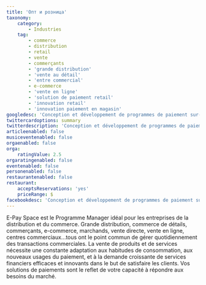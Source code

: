```yaml
---
title: 'Опт и розница'
taxonomy:
    category:
        - Industries
    tag:
        - commerce
        - distribution
        - retail
        - vente
        - commerçants
        - 'grande distribution'
        - 'vente au détail'
        - 'entre commercial'
        - e-commerce
        - 'vente en ligne'
        - 'solution de paiement retail'
        - 'innovation retail'
        - 'innovation paiement en magasin'
googledesc: 'Conception et développement de programmes de paiement sur-mesure (programmes fidélité, abonnements, cartes cadeaux, cartes membres etc.)'
twittercardoptions: summary
twitterdescription: 'Conception et développement de programmes de paiement sur-mesure (programmes fidélité, abonnements, cartes cadeaux, cartes membres etc.)'
articleenabled: false
musiceventenabled: false
orgaenabled: false
orga:
    ratingValue: 2.5
orgaratingenabled: false
eventenabled: false
personenabled: false
restaurantenabled: false
restaurant:
    acceptsReservations: 'yes'
    priceRange: $
facebookdesc: 'Conception et développement de programmes de paiement sur-mesure pour tous les secteur d''activité (programmes fidélité, abonnements, cartes cadeaux, cartes membres etc.)'
---
```


E-Pay Space est le Programme Manager idéal pour les entreprises de la distribution et du commerce. Grande distribution, commerce de détails, commerçants, e-commerce, marchands, vente directe, vente en ligne, centres commerciaux...tous ont le point commun de gérer quotidiennement des transactions commerciales. La vente de produits et de services nécessite une constante adaptation aux habitudes de consommation, aux nouveaux usages du paiement, et à la demande croissante de services financiers efficaces et innovants dans le but de satisfaire les clients. Vos solutions de paiements sont le reflet de votre capacité à répondre aux besoins du marché. 